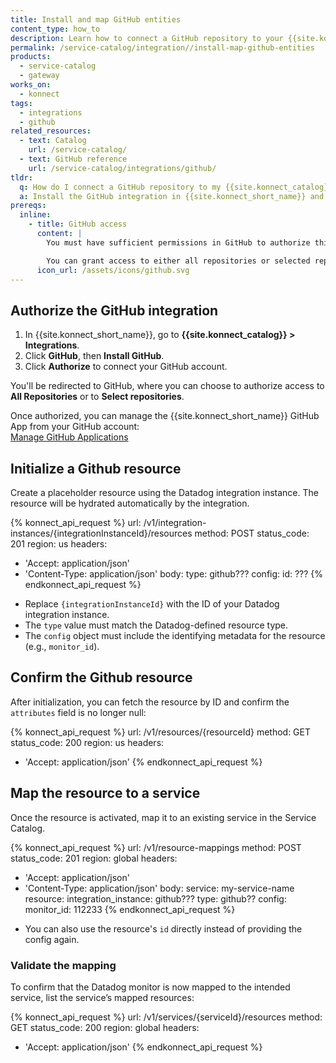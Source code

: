 ```yaml
---
title: Install and map GitHub entities
content_type: how_to
description: Learn how to connect a GitHub repository to your {{site.konnect_catalog}} service in {{site.konnect_short_name}}.
permalink: /service-catalog/integration//install-map-github-entities
products:
  - service-catalog
  - gateway
works_on:
  - konnect
tags:
  - integrations
  - github
related_resources:
  - text: Catalog
    url: /service-catalog/
  - text: GitHub reference
    url: /service-catalog/integrations/github/
tldr:
  q: How do I connect a GitHub repository to my {{site.konnect_catalog}} service?
  a: Install the GitHub integration in {{site.konnect_short_name}} and authorize access to one or more repositories, then link a repository to your {{site.konnect_catalog}} service to display metadata and enable event tracking.
prereqs:
  inline:
    - title: GitHub access
      content: |
        You must have sufficient permissions in GitHub to authorize third-party applications and install the {{site.konnect_short_name}} GitHub App.

        You can grant access to either all repositories or selected repositories during the authorization process. The {{site.konnect_short_name}} app can be managed in your GitHub account under **Applications > GitHub Apps**.
      icon_url: /assets/icons/github.svg
---
```


## Authorize the GitHub integration

1. In {{site.konnect_short_name}}, go to **{{site.konnect_catalog}} > Integrations**.
2. Click **GitHub**, then **Install GitHub**.
3. Click **Authorize** to connect your GitHub account.

You'll be redirected to GitHub, where you can choose to authorize access to **All Repositories** or to **Select repositories**.

Once authorized, you can manage the {{site.konnect_short_name}} GitHub App from your GitHub account:  
[Manage GitHub Applications](https://docs.github.com/en/apps/using-github-apps/authorizing-github-apps)

## Initialize a Github resource

Create a placeholder resource using the Datadog integration instance. The resource will be hydrated automatically by the integration.

<!--vale off-->
{% konnect_api_request %}
url: /v1/integration-instances/{integrationInstanceId}/resources
method: POST
status_code: 201
region: us
headers:
  - 'Accept: application/json'
  - 'Content-Type: application/json'
body:
  type: github???
  config:
    id: ???
{% endkonnect_api_request %}
<!--vale on-->

* Replace `{integrationInstanceId}` with the ID of your Datadog integration instance.
* The `type` value must match the Datadog-defined resource type.
* The `config` object must include the identifying metadata for the resource (e.g., `monitor_id`).

## Confirm the Github resource

After initialization, you can fetch the resource by ID and confirm the `attributes` field is no longer null:

<!--vale off-->
{% konnect_api_request %}
url: /v1/resources/{resourceId}
method: GET
status_code: 200
region: us
headers:
  - 'Accept: application/json'
{% endkonnect_api_request %}
<!--vale on-->

## Map the resource to a service

Once the resource is activated, map it to an existing service in the Service Catalog.

<!--vale off-->
{% konnect_api_request %}
url: /v1/resource-mappings
method: POST
status_code: 201
region: global
headers:
  - 'Accept: application/json'
  - 'Content-Type: application/json'
body:
  service: my-service-name
  resource:
    integration_instance: github???
    type: github??
    config:
      monitor_id: 112233
{% endkonnect_api_request %}
<!--vale on-->

* You can also use the resource's `id` directly instead of providing the config again.


### Validate the mapping

To confirm that the Datadog monitor is now mapped to the intended service, list the service’s mapped resources:

<!--vale off-->
{% konnect_api_request %}
url: /v1/services/{serviceId}/resources
method: GET
status_code: 200
region: global
headers:
  - 'Accept: application/json'
{% endkonnect_api_request %}
<!--vale on-->

